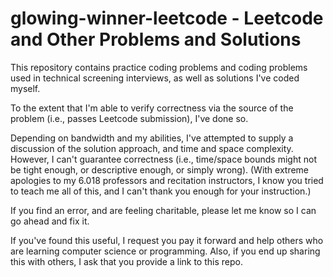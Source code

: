 # glowing-winner-leetcode - Leetcode and Other Problems and Solutions

This repository contains practice coding problems and coding problems used
in technical screening interviews, as well as solutions I've coded myself.

To the extent that I'm able to verify correctness via the source of the 
problem (i.e., passes Leetcode submission), I've done so.

Depending on bandwidth and my abilities, I've attempted to supply a
discussion of the solution approach, and time and space complexity.
However, I can't guarantee correctness (i.e., time/space bounds might not
be tight enough, or descriptive enough, or simply wrong). (With extreme
apologies to my 6.018 professors and recitation instructors, I know you
tried to teach me all of this, and I can't thank you enough for your
instruction.)

If you find an error, and are feeling charitable, please let me know so
I can go ahead and fix it.

If you've found this useful, I request you pay it forward and help others
who are learning computer science or programming. Also, if you end up
sharing this with others, I ask that you provide a link to this repo.

